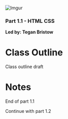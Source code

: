 ![Imgur](http://i.imgur.com/VIKVCOf.png)

### Part 1.1 - HTML CSS
**Led by: Tegan Bristow**  

Class Outline
=============

Class outline draft

Notes
=====

End of part 1.1

Continue with part 1.2